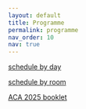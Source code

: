 ```yaml
---
layout: default
title: Programme
permalink: programme
nav_order: 10
nav: true
---
```

[schedule by day](../assets/by_day.pdf)

[schedule by room](../assets/by_room.pdf)

[ACA 2025 booklet](../assets/booklet.pdf)

<object data="../assets/ACA2025_Programme.pdf" width="1000" height="1000" type='application/pdf'></object>
